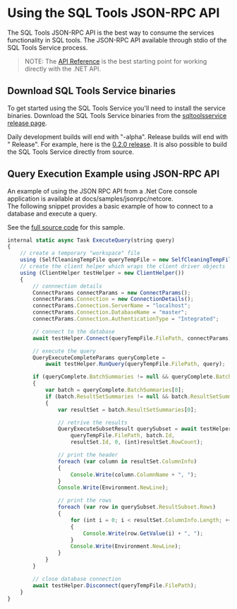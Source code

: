 # Using the SQL Tools JSON-RPC API
The SQL Tools JSON-RPC API is the best way to consume the services
functionality in SQL tools.  The JSON-RPC API available through stdio
of the SQL Tools Service process.

> NOTE: The [API Reference](../api/index.md) is the best starting point for working directly with
> the .NET API.

## Download SQL Tools Service binaries

To get started using the SQL Tools Service you'll need to install the service binaries.
Download the SQL Tools Service binaries from the 
[sqltoolsservice release page](https://github.com/Microsoft/sqltoolsservice/releases).  

Daily development builds will end with "-alpha".  Release builds will end with " Release".
For example, here is the [0.2.0 release](https://github.com/Microsoft/sqltoolsservice/releases/tag/v0.2.0).
It is also possible to build the SQL Tools Service directly from source.

## Query Execution Example using JSON-RPC API

An example of using the JSON RPC API from a .Net Core console application is available at docs/samples/jsonrpc/netcore.  
The following snippet provides a basic example of how to connect to a database and execute a query.

See the [full source code](https://github.com/Microsoft/sqltoolsservice/blob/dev/docs/samples/jsonrpc/netcore/executequery/Program.cs)
for this sample.

```typescript
internal static async Task ExecuteQuery(string query)
{    
    // create a temporary "workspace" file
    using (SelfCleaningTempFile queryTempFile = new SelfCleaningTempFile())
    // create the client helper which wraps the client driver objects
    using (ClientHelper testHelper = new ClientHelper())
    {
        // connnection details
        ConnectParams connectParams = new ConnectParams();
        connectParams.Connection = new ConnectionDetails();
        connectParams.Connection.ServerName = "localhost";
        connectParams.Connection.DatabaseName = "master";
        connectParams.Connection.AuthenticationType = "Integrated";

        // connect to the database
        await testHelper.Connect(queryTempFile.FilePath, connectParams);

        // execute the query
        QueryExecuteCompleteParams queryComplete = 
            await testHelper.RunQuery(queryTempFile.FilePath, query);

        if (queryComplete.BatchSummaries != null && queryComplete.BatchSummaries.Length > 0)
        {
            var batch = queryComplete.BatchSummaries[0];
            if (batch.ResultSetSummaries != null && batch.ResultSetSummaries.Length > 0)
            {
                var resultSet = batch.ResultSetSummaries[0];

                // retrive the results
                QueryExecuteSubsetResult querySubset = await testHelper.ExecuteSubset(
                    queryTempFile.FilePath, batch.Id, 
                    resultSet.Id, 0, (int)resultSet.RowCount);

                // print the header
                foreach (var column in resultSet.ColumnInfo)
                {
                    Console.Write(column.ColumnName + ", ");
                }
                Console.Write(Environment.NewLine);

                // print the rows
                foreach (var row in querySubset.ResultSubset.Rows)
                {
                    for (int i = 0; i < resultSet.ColumnInfo.Length; ++i)
                    {
                        Console.Write(row.GetValue(i) + ", ");
                    }
                    Console.Write(Environment.NewLine);
                }
            }                    
        }

        // close database connection
        await testHelper.Disconnect(queryTempFile.FilePath);
    }
}
```
